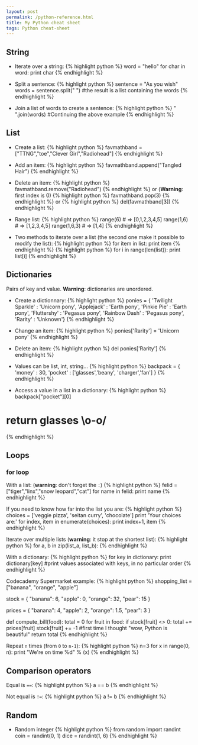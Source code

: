 ```yaml
---
layout: post
permalink: /python-reference.html
title: My Python cheat sheet
tags: Python cheat-sheet
---
```

## String
* Iterate over a string:
{% highlight python %}
word = "hello"
for char in word:
    print char
{% endhighlight %}

* Split a sentence:
{% highlight python %}
sentence = "As you wish"
words = sentence.split(" ") #the result is a list containing the words
{% endhighlight %}

* Join a list of words to create a sentence:
{% highlight python %}
" ".join(words) #Continuing the above example
{% endhighlight %}

## List
* Create a list:
{% highlight python %}
favmathband = ["TTNG","toe","Clever Girl","Radiohead"]
{% endhighlight %}

* Add an item:
{% highlight python %}
favmathband.append("Tangled Hair")
{% endhighlight %}

* Delete an item:
{% highlight python %}
favmathband.remove("Radiohead")
{% endhighlight %}
or (**Warning**: first index is 0)
{% highlight python %}
favmathband.pop(3)
{% endhighlight %}
or
{% highlight python %}
del(favmathband[3])
{% endhighlight %}

* Range list:
{% highlight python %}
range(6) # => [0,1,2,3,4,5]
range(1,6) # => [1,2,3,4,5]
range(1,6,3) # => [1,4]
{% endhighlight %}

* Two methods to iterate over a list (the second one make it possible to modify the list):
{% highlight python %}
for item in list:
    print item
{% endhighlight %}
{% highlight python %}
for i in range(len(list)):
    print list[i]
{% endhighlight %}


## Dictionaries
Pairs of key and value. **Warning**: dictionaries are unordered.
* Create a dictionnary:
{% highlight python %}
ponies = { 'Twilight Sparkle' : 'Unicorn pony',
'Applejack' : 'Earth pony',
'Pinkie Pie' : 'Earth pony',
'Fluttershy' : 'Pegasus pony',
'Rainbow Dash' : 'Pegasus pony',
'Rarity' : 'Unknown'}
{% endhighlight %}

* Change an item:
{% highlight python %}
ponies['Rarity'] = 'Unicorn pony'
{% endhighlight %}

* Delete an item:
{% highlight python %}
del ponies['Rarity']
{% endhighlight %}

* Values can be list, int, string...
{% highlight python %}
backpack = {
    'money' : 30,
    'pocket' : ['glasses','beany', 'charger','fan']
}
{% endhighlight %}

* Access a value in a list in a dictionary:
{% highlight python %}
backpack["pocket"][0]
# return glasses \o-o/
{% endhighlight %}


## Loops

### for loop
With a list: (**warning**: don't forget the `:`)
{% highlight python %}
felid = ["tiger","linx","snow leopard","cat"]
for name in felid:
    print name
{% endhighlight %}

If you need to know how far into the list you are:
{% highlight python %}
choices = ['veggie pizza', 'seitan curry', 'chocolate']
print 'Your choices are:'
for index, item in enumerate(choices):
    print index+1, item
{% endhighlight %}

Iterate over multiple lists (**warning**: it stop at the shortest list):
{% highlight python %}
for a, b in zip(list_a, list_b):
{% endhighlight %}

With a dictionary:
{% highlight python %}
for key in dictionary:
    print dictionary[key]
    #print values associated with keys, in no particular order
{% endhighlight %}

Codecademy Supermarket example:
{% highlight python %}
shopping_list = ["banana", "orange", "apple"]

stock = {
    "banana": 6,
    "apple": 0,
    "orange": 32,
    "pear": 15
}
    
prices = {
    "banana": 4,
    "apple": 2,
    "orange": 1.5,
    "pear": 3
}

def compute_bill(food):
    total = 0
    for fruit in food:
        if stock[fruit] <> 0:
            total += prices[fruit]
            stock[fruit] += -1
            #first time I thought "wow, Python is beautiful"
    return total
{% endhighlight %}

Repeat `n` times (from `0` to `n-1`):
{% highlight python %}
n=3
for x in range(0, n):
    print "We're on time %d" % (x)
{% endhighlight %}

## Comparison operators
Equal is `==`:
{% highlight python %}
a == b
{% endhighlight %}

Not equal is `!=`:
{% highlight python %}
a != b
{% endhighlight %}

## Random

* Random integer
{% highlight python %}
from random import randint
coin = randint(0, 1)
dice = randint(1, 6)
{% endhighlight %}

